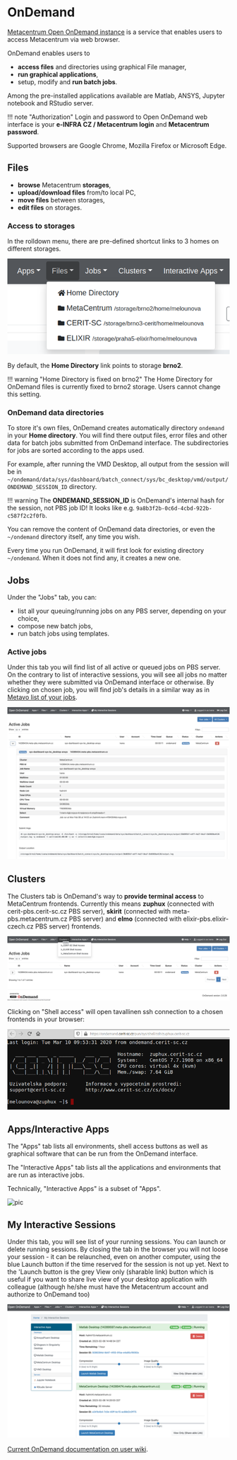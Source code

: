 # OnDemand

[Metacentrum Open OnDemand instance](https://ondemand.metacentrum.cz) is a service that enables users to access Metacentrum via web browser.

OnDemand enables users to

- **access files** and directories using graphical File manager,
- **run graphical applications**,
- setup, modify and **run batch jobs**.

Among the pre-installed applications available are Matlab, ANSYS, Jupyter notebook and RStudio server.

!!! note "Authorization"
    Login and password to Open OnDemand web interface is your **e-INFRA CZ / Metacentrum login** and **Metacentrum password**.

Supported browsers are Google Chrome, Mozilla Firefox or Microsoft Edge. 

## Files

- **browse** Metacentrum **storages**,
- **upload/download files** from/to local PC,
- **move files** between storages,
- **edit files** on storages.

### Access to storages

In the rolldown menu, there are pre-defined shortcut links to 3 homes on different storages.

![pic](files-rolldown.png)

By default, the **Home Directory** link points to storage **brno2**.

!!! warning "Home Directory is fixed on brno2"
    The Home Directory for OnDemand files is currently fixed to brno2 storage. Users cannot change this setting. 

<!--
![pic](file-explorer-1.png)
You can change to other storages by using the "Change directory" button. 
-->

### OnDemand data directories

To store it's own files, OnDemand creates automatically directory `ondemand` in your **Home directory**. You will find there output files, error files and other data for batch jobs submitted from OnDemand interface. The subdirectories for jobs are sorted according to the apps used. 

For example, after running the VMD Desktop, all output from the session will be in `~/ondemand/data/sys/dashboard/batch_connect/sys/bc_desktop/vmd/output/ONDEMAND_SESSION_ID` directory.

!!! warning
    The **ONDEMAND_SESSION_ID** is OnDemand's internal hash for the session, not PBS job ID! It looks like e.g. `9a8b3f2b-0c6d-4cbd-922b-c587f2c2f0fb`.

You can remove the content of OnDemand data directories, or even the `~/ondemand` directory itself, any time you wish.

Every time you run OnDemand, it will first look for existing directory `~/ondemand`. When it does not find any, it creates a new one.

<!--
![pic](file-explorer-2.png)
-->

## Jobs

Under the "Jobs" tab, you can:

- list all your queuing/running jobs on any PBS server, depending on your choice,
- compose new batch jobs,
- run batch jobs using templates.
   
### Active jobs

Under this tab you will find list of all active or queued jobs on PBS server. On the contrary to list of interactive sessions, you will see all jobs no matter whether they were submitted via OnDemand interface or otherwise. By clicking on chosen job, you will find job's details in a similar way as in [Metavo list of your jobs](http://metavo.metacentrum.cz/pbsmon2/person). 

![pic](jobs-detail.png)

## Clusters

The Clusters tab is OnDemand's way to **provide terminal access** to MetaCentrum frontends. Currently this means **zuphux** (connected with cerit-pbs.cerit-sc.cz PBS server), **skirit** (connected with meta-pbs.metacentrum.cz PBS server) and **elmo** (connected with elixir-pbs.elixir-czech.cz PBS server) frontends.
   
![pic](clusters-switch.png)

Clicking on "Shell access" will open tavallinen ssh connection to a chosen frontends in your browser:

![pic](shell-login.png)

## Apps/Interactive Apps

The "Apps" tab lists all environments, shell access buttons as well as graphical software that can be run from the OnDemand interface.

The "Interactive Apps" tab lists all the applications and environments that are run as interactive jobs.

Technically, "Interactive Apps" is a subset of "Apps".

![pic](interact-apps.png)

## My Interactive Sessions

Under this tab, you will see list of your running sessions. You can launch or delete running sessions. By closing the tab in the browser you will not loose your session - it can be relaunched, even on another computer, using the blue Launch button if the time reserved for the session is not up yet. Next to the 'Launch button is the grey View only (sharable link) button which is useful if you want to share live view of your desktop application with colleague (although he/she must have the Metacentrum account and authorize to OnDemand too)

![pic](interact-sessions.png)



[Current OnDemand documentation on user wiki](https://wiki.metacentrum.cz/wiki/OnDemand_v2).
